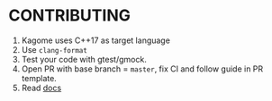 # CONTRIBUTING

1. Kagome uses C++17 as target language
2. Use `clang-format`
3. Test your code with gtest/gmock.
4. Open PR with base branch = `master`, fix CI and follow guide in PR template.
5. Read [docs](./docs)
